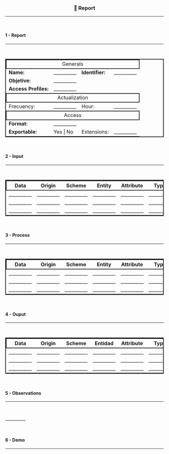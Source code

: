 <h3 align=center>📌 Report</h3>
<hr>
<br>

<h4>1 - Report</h4>
<hr>
<br>

<table style="border: 2px solid" align="center">
  <tbody>
    <tr style="border: 2px solid">
      <td align="center" colspan="4">Generals</td></tr>
    <tr>
    <tr>
      <td><strong>Name:</strong></td>
      <td>__________</td>
      <td><strong>Identifier:</strong></td>
      <td>__________</td>
    </tr>
    <tr>
      <td><strong>Objetive:</strong></td>
      <td colspan="3">__________</td>
    </tr>
    <tr>
      <td><strong>Access Profiles:</strong></td>
      <td colspan="3">__________</td>
    </tr>
    <tr>
      <td style="border: 2px solid" align="center" colspan="4">Actualization</td></tr>
    <tr>
      <td>Frecuency:</td>
      <td>__________</td>
      <td>Hour:</td>
      <td>__________</td>
    </tr>
    <tr>
      <td style="border: 2px solid" align="center" colspan="4">Access</td></tr>
    <tr>
    <tr>
      <td><strong>Format:</strong></td>
      <td colspan="3">__________</td>
    </tr>
    <tr>
      <td><strong>Exportable:</strong></td>
      <td> Yes | No </td>
      <td>Extensions:</td>
      <td>__________</td>
    </tr>
  </tbody>
</table>
<br>

<h4>2 - Input</h4>
<hr>
<br>

<table style="border: 2px solid" align="center">
  <thead>
    <tr style="border: 2px solid">
      <th align="center">Data</th>
      <th align="center">Origin</th>
      <th align="center">Scheme</th>
      <th align="center">Entity</th>
      <th align="center">Attribute</th>
      <th align="center">Type</th>
    </tr>
  </thead>
  <tbody>
    <tr>
      <td>__________</td>
      <td>__________</td>
      <td>__________</td>
      <td>__________</td>
      <td>__________</td>
      <td>__________</td>
    </tr>
    <tr>
      <td>__________</td>
      <td>__________</td>
      <td>__________</td>
      <td>__________</td>
      <td>__________</td>
      <td>__________</td>
    </tr>
    <tr>
      <td>__________</td>
      <td>__________</td>
      <td>__________</td>
      <td>__________</td>
      <td>__________</td>
      <td>__________</td>
    </tr>
  </tbody>
</table>
<br>

<h4>3 - Process</h4>
<hr>
<br>

<table style="border: 2px solid" align="center">
  <thead>
    <tr style="border: 2px solid">
      <th align="center">Data</th>
      <th align="center">Origin</th>
      <th align="center">Scheme</th>
      <th align="center">Entity</th>
      <th align="center">Attribute</th>
      <th align="center">Type</th>
      <th align="center">Condition</th>
      <th align="center">Operation</th>
    </tr>
  </thead>
  <tbody>
    <tr>
      <td>__________</td>
      <td>__________</td>
      <td>__________</td>
      <td>__________</td>
      <td>__________</td>
      <td>__________</td>
      <td>__________</td>
      <td>__________</td>
    </tr>
    <tr>
      <td>__________</td>
      <td>__________</td>
      <td>__________</td>
      <td>__________</td>
      <td>__________</td>
      <td>__________</td>
      <td>__________</td>
      <td>__________</td>
    </tr>
    <tr>
      <td>__________</td>
      <td>__________</td>
      <td>__________</td>
      <td>__________</td>
      <td>__________</td>
      <td>__________</td>
      <td>__________</td>
      <td>__________</td>
    </tr>
  </tbody>
</table>
<br>

<h4>4 - Ouput</h4>
<hr>
<br>

<table style="border: 2px solid" align="center">
  <thead>
    <tr style="border: 2px solid">
      <th align="center">Data</th>
      <th align="center">Origin</th>
      <th align="center">Scheme</th>
      <th align="center">Entidad</th>
      <th align="center">Attribute</th>
      <th align="center">Type</th>
    </tr>
  </thead>
  <tbody>
    <tr>
      <td>__________</td>
      <td>__________</td>
      <td>__________</td>
      <td>__________</td>
      <td>__________</td>
      <td>__________</td>
    </tr>
    <tr>
      <td>__________</td>
      <td>__________</td>
      <td>__________</td>
      <td>__________</td>
      <td>__________</td>
      <td>__________</td>
    </tr>
    <tr>
      <td>__________</td>
      <td>__________</td>
      <td>__________</td>
      <td>__________</td>
      <td>__________</td>
      <td>__________</td>
    </tr>
  </tbody>
</table>
<br>

<h4>5 - Observations</h4>
<hr>
<br>

<p>__________<p>
<br>

<h4>6 - Demo</h4><hr>
<br>
